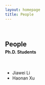 ```yaml
---
layout: homepage
title: People
---
```


<h1 id="people"></h1>

<h2 style="margin: 60px 0px -15px;">People</h2>

<h4>Ph.D. Students</h4>
<br>

- Jiawei Li
- Haonan Xu

